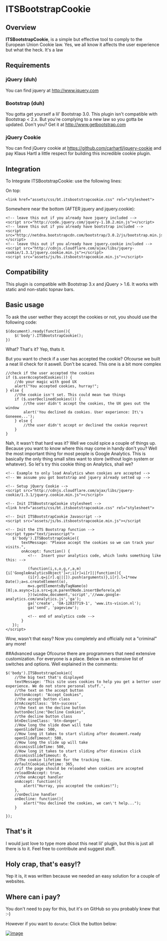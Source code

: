 # ITSBootstrapCookie

## Overview

**ITSBootstrapCookie**, is a simple but effective tool to comply to the European Union Cookie law. Yes, we all know it affects the user experience but what the heck. It's a law

## Requirements

### jQuery (duh)
You can find jquery at <http://www.jquery.com>

### Bootstrap (duh)
You gotta get yourself a lil' Bootstrap 3.0. This plugin isn't compatible with Bootstrap < 2.x. But you're complying to a new law so you gotta be updated. Don't you? Get it at <http://www.getbootstrap.com>

### jQuery Cookie
You can find jQuery cookie at
<https://github.com/carhartl/jquery-cookie> and pay Klaus Hartl a little respect for building this incredible cookie plugin.

## Integration
To Integrate ITSBootstrapCookie: use the following lines:

On top:

	<link href="assets/css/bt.itsbootstrapcookie.css" rel="stylesheet">

Somewhere near the bottom (AFTER jquery and jquery.cookie):

	<!-- leave this out if you already have jquery included -->
    <script src="http://code.jquery.com/jquery-1.10.2.min.js"></script>
	<!-- leave this out if you already have bootstrap included -->
    <script src="http://netdna.bootstrapcdn.com/bootstrap/3.0.2/js/bootstrap.min.js"></script>
	<!-- leave this out if you already have jquery.cookie included -->
    <script src="http://cdnjs.cloudflare.com/ajax/libs/jquery-cookie/1.3.1/jquery.cookie.min.js"></script>
    <script src="assets/js/bs.itsbootstrapcookie.min.js"></script>    


## Compatibility
This plugin is compatible with Bootstrap 3.x and jQuery > 1.6. It works with static and non-static topnav bars.

## Basic usage
To ask the user wether they accept the cookies or not, you should use the following code:
    
    $(document).ready(function(){
		$('body').ITSBootstrapCookie();	
    })
    

What? That's it? Yep, thats it.

But you want to check if a user has accepted the cookie? Ofcourse we built a neat lil check for it aswell. Don't be scared. This one is a bit more complex

	//check if the user accepted the cookies
    if ($.userAcceptedCookies()) {
    	//do your magic with good UX
	    alert("You accepted cookies, hurray!";
    } else {
    	//the cookie isn't set. This could mean two things
	    if ($.userDeclinedCookies()) {
	    	//the user didn't accept the cookies, the UX goes out the window
		    alert('You declined da cookies. User experience: It\'s Goneeee...');
	    } else {
	    	//the user didn't accept or declined the cookie requrest
	    }
    }
    
Nah, it wasn't that hard was it? Well we could spice a couple of things up. Because you want to know where this may come in handy don't you? Well the most important thing for most people is Google Analytics. This is basically the only thing small sites want to store (without login system or whatever). So let's try this cookie thing on Analytics, shall we?

	<!-- Example to only load Analytics when cookies are accepted -->
	<!-- We assume you got bootstrap and jquery already setted up -->
	
	<!-- Setup jQuery Cookie -->
    <script src="http://cdnjs.cloudflare.com/ajax/libs/jquery-cookie/1.3.1/jquery.cookie.min.js"></script>

	<!-- Init ITSBootstrapCookie stylesheet -->
	<link href="assets/css/bt.itsbootstrapcookie.css" rel="stylesheet">

	<!-- Init ITSBootstrapCookie Javascript -->
    <script src="assets/js/bs.itsbootstrapcookie.min.js"></script
    
    <!-- Init the ITS Bootstrap function -->
    <script type="text/javascript">
	   $('body').ITSBootstrapCookie({
		   textMessage: "Please accept the cookies so we can track your visits.",
		   onAccept: function() {
			  <!--  Insert your analytics code, which looks something like this: -->
			  
			  (function(i,s,o,g,r,a,m){i['GoogleAnalyticsObject']=r;i[r]=i[r]||function(){
			  (i[r].q=i[r].q||[]).push(arguments)},i[r].l=1*new Date();a=s.createElement(o),
			  m=s.getElementsByTagName(o)[0];a.async=1;a.src=g;m.parentNode.insertBefore(a,m)
			  })(window,document,'script','//www.google-analytics.com/analytics.js','ga');
			  ga('create', 'UA-12837719-1', 'www.its-vision.nl');
			  ga('send', 'pageview');
			  
			  <!-- end of analytics code -->
		   }
	   });
    </script>
    
Wow, wasn't that easy? Now you completely and officially not a "criminal" any more!

##Advanced usage
Ofcourse there are programmers that need extensive customization. For everyone is a place. Below is an extensive list of switches and options. Well explained in the comments:

	$('body').ITSBootstrapCookie({
		//the big text that's displayed
		textMessage: 'This site uses cookies to help you get a better user experience. We do not store personal stuff.',
		//the text on the accept button
		buttonAccept: "Accept Cookies",
		//the accept button class
		btnAcceptClass: 'btn-success',
		//the text on the decline button
		buttonDecline:"Decline Cookies",
		//the decline button class
		btnDeclineClass: 'btn-danger',
		//How long the slide down will take
		openSlideTime: 500,
		//How long it takes to start sliding after document.ready
		openSlideTimeout: 500,
		//How long the slide up will take
		dissmissSlideTime: 500,
		//How long it takes to start sliding after dissmiss click
		dissmissSlideTimeout: 0,
		//The cookie lifetime for the tracking time.
		defaultCookieLifetime: 365,
		//if the page should be reloaded when cookies are accepted
		reloadOnAccept: true,
		//the onAccept handler
		onAccept: function(){
			alert("Hurray, you accepted the cookies!");
		},
		//onDecline handler
		onDecline: function(){
			alert("You declined the cookies, we can\'t help...");
		}
		
    });


## That's it
I would just love to type more about this neat lil' plugin, but this is just all there is to it. Feel free to contribute and suggest stuff.

## Holy crap, that's easy!?
Yep it is, it was written because we needed an easy solution for a couple of websites. 

## Where can i pay?
You don't need to pay for this, but it's on GitHub so you probably knew that :-) 

However if you want to `donate`: Click the button below:

[![image](https://www.paypalobjects.com/en_US/i/btn/btn_donateCC_LG.gif)](https://www.paypal.com/cgi-bin/webscr?cmd=_donations&business=info%40its%2dvision%2enl&lc=NL&item_name=ITS%2dVision&item_number=ITSBootstrapCookie&no_note=0&currency_code=EUR&bn=PP%2dDonationsBF%3abtn_donateCC_LG%2egif%3aNonHostedGuest)




